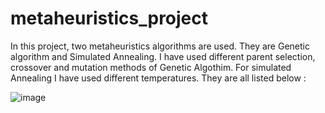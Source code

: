 # metaheuristics_project

In this project, two metaheuristics algorithms are used. They are Genetic algorithm and Simulated Annealing. I have used different parent selection, crossover and mutation methods of Genetic Algothim. For simulated Annealing I have used different temperatures. They are all listed below :

![image](https://user-images.githubusercontent.com/60771070/124295420-a2dfc880-db7a-11eb-8230-fc983d165f6c.png)

